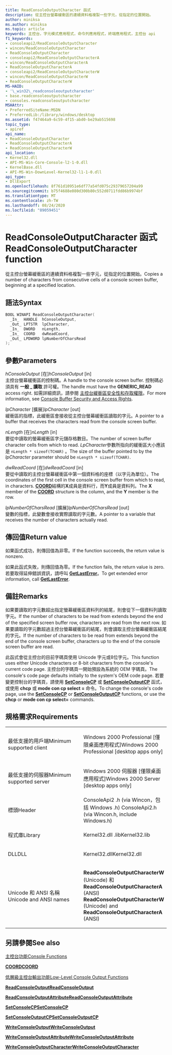 ```yaml
---
title: ReadConsoleOutputCharacter 函式
description: 從主控台螢幕緩衝區的連續資料格複製一些字元，從指定的位置開始。
author: miniksa
ms.author: miniksa
ms.topic: article
keywords: 主控台，字元模式應用程式，命令列應用程式，終端應用程式，主控台 api
f1_keywords:
- consoleapi2/ReadConsoleOutputCharacter
- wincon/ReadConsoleOutputCharacter
- ReadConsoleOutputCharacter
- consoleapi2/ReadConsoleOutputCharacterA
- wincon/ReadConsoleOutputCharacterA
- ReadConsoleOutputCharacterA
- consoleapi2/ReadConsoleOutputCharacterW
- wincon/ReadConsoleOutputCharacterW
- ReadConsoleOutputCharacterW
MS-HAID:
- '\_win32\_readconsoleoutputcharacter'
- base.readconsoleoutputcharacter
- consoles.readconsoleoutputcharacter
MSHAttr:
- PreferredSiteName:MSDN
- PreferredLib:/library/windows/desktop
ms.assetid: f47464a9-6c59-4f15-abd0-be29ab515698
topic_type:
- apiref
api_name:
- ReadConsoleOutputCharacter
- ReadConsoleOutputCharacterA
- ReadConsoleOutputCharacterW
api_location:
- Kernel32.dll
- API-MS-Win-Core-Console-l2-1-0.dll
- KernelBase.dll
- API-MS-Win-DownLevel-Kernel32-l1-1-0.dll
api_type:
- DllExport
ms.openlocfilehash: 8f761d10951e6df77a54fd075c29379657204a99
ms.sourcegitcommit: b75f4688e080d300b80c552d0711fdd86b9974bf
ms.translationtype: MT
ms.contentlocale: zh-TW
ms.lasthandoff: 08/24/2020
ms.locfileid: "89059451"
---
```

# <a name="readconsoleoutputcharacter-function"></a><span data-ttu-id="459a5-104">ReadConsoleOutputCharacter 函式</span><span class="sxs-lookup"><span data-stu-id="459a5-104">ReadConsoleOutputCharacter function</span></span>


<span data-ttu-id="459a5-105">從主控台螢幕緩衝區的連續資料格複製一些字元，從指定的位置開始。</span><span class="sxs-lookup"><span data-stu-id="459a5-105">Copies a number of characters from consecutive cells of a console screen buffer, beginning at a specified location.</span></span>

<a name="syntax"></a><span data-ttu-id="459a5-106">語法</span><span class="sxs-lookup"><span data-stu-id="459a5-106">Syntax</span></span>
------

```C
BOOL WINAPI ReadConsoleOutputCharacter(
  _In_  HANDLE  hConsoleOutput,
  _Out_ LPTSTR  lpCharacter,
  _In_  DWORD   nLength,
  _In_  COORD   dwReadCoord,
  _Out_ LPDWORD lpNumberOfCharsRead
);
```

<a name="parameters"></a><span data-ttu-id="459a5-107">參數</span><span class="sxs-lookup"><span data-stu-id="459a5-107">Parameters</span></span>
----------

<span data-ttu-id="459a5-108">*hConsoleOutput* \[在\]</span><span class="sxs-lookup"><span data-stu-id="459a5-108">*hConsoleOutput* \[in\]</span></span>  
<span data-ttu-id="459a5-109">主控台螢幕緩衝區的控制碼。</span><span class="sxs-lookup"><span data-stu-id="459a5-109">A handle to the console screen buffer.</span></span> <span data-ttu-id="459a5-110">控制碼必須具有 **一般 \_ 讀取** 許可權。</span><span class="sxs-lookup"><span data-stu-id="459a5-110">The handle must have the **GENERIC\_READ** access right.</span></span> <span data-ttu-id="459a5-111">如需詳細資訊，請參閱 [主控台緩衝區安全性和存取權限](console-buffer-security-and-access-rights.md)。</span><span class="sxs-lookup"><span data-stu-id="459a5-111">For more information, see [Console Buffer Security and Access Rights](console-buffer-security-and-access-rights.md).</span></span>

<span data-ttu-id="459a5-112">*lpCharacter* \[擴展\]</span><span class="sxs-lookup"><span data-stu-id="459a5-112">*lpCharacter* \[out\]</span></span>  
<span data-ttu-id="459a5-113">緩衝區的指標，此緩衝區會接收從主控台螢幕緩衝區讀取的字元。</span><span class="sxs-lookup"><span data-stu-id="459a5-113">A pointer to a buffer that receives the characters read from the console screen buffer.</span></span>

<span data-ttu-id="459a5-114">*nLength* \[在\]</span><span class="sxs-lookup"><span data-stu-id="459a5-114">*nLength* \[in\]</span></span>  
<span data-ttu-id="459a5-115">要從中讀取的螢幕緩衝區字元儲存格數目。</span><span class="sxs-lookup"><span data-stu-id="459a5-115">The number of screen buffer character cells from which to read.</span></span> <span data-ttu-id="459a5-116">*LpCharacter*參數所指向的緩衝區大小應該是 `nLength * sizeof(TCHAR)` 。</span><span class="sxs-lookup"><span data-stu-id="459a5-116">The size of the buffer pointed to by the *lpCharacter* parameter should be `nLength * sizeof(TCHAR)`.</span></span>

<span data-ttu-id="459a5-117">*dwReadCoord* \[在\]</span><span class="sxs-lookup"><span data-stu-id="459a5-117">*dwReadCoord* \[in\]</span></span>  
<span data-ttu-id="459a5-118">要從中讀取的主控台螢幕緩衝區中第一個資料格的座標（以字元為單位）。</span><span class="sxs-lookup"><span data-stu-id="459a5-118">The coordinates of the first cell in the console screen buffer from which to read, in characters.</span></span> <span data-ttu-id="459a5-119">[**COORD**](coord-str.md)結構的**X**成員是資料行，而**Y**成員是資料列。</span><span class="sxs-lookup"><span data-stu-id="459a5-119">The **X** member of the [**COORD**](coord-str.md) structure is the column, and the **Y** member is the row.</span></span>

<span data-ttu-id="459a5-120">*lpNumberOfCharsRead* \[擴展\]</span><span class="sxs-lookup"><span data-stu-id="459a5-120">*lpNumberOfCharsRead* \[out\]</span></span>  
<span data-ttu-id="459a5-121">變數的指標，此變數會接收實際讀取的字元數。</span><span class="sxs-lookup"><span data-stu-id="459a5-121">A pointer to a variable that receives the number of characters actually read.</span></span>

<a name="return-value"></a><span data-ttu-id="459a5-122">傳回值</span><span class="sxs-lookup"><span data-stu-id="459a5-122">Return value</span></span>
------------

<span data-ttu-id="459a5-123">如果函式成功，則傳回值為非零。</span><span class="sxs-lookup"><span data-stu-id="459a5-123">If the function succeeds, the return value is nonzero.</span></span>

<span data-ttu-id="459a5-124">如果此函式失敗，則傳回值為零。</span><span class="sxs-lookup"><span data-stu-id="459a5-124">If the function fails, the return value is zero.</span></span> <span data-ttu-id="459a5-125">若要取得延伸錯誤資訊，請呼叫 [**GetLastError**](https://msdn.microsoft.com/library/windows/desktop/ms679360)。</span><span class="sxs-lookup"><span data-stu-id="459a5-125">To get extended error information, call [**GetLastError**](https://msdn.microsoft.com/library/windows/desktop/ms679360).</span></span>

<a name="remarks"></a><span data-ttu-id="459a5-126">備註</span><span class="sxs-lookup"><span data-stu-id="459a5-126">Remarks</span></span>
-------

<span data-ttu-id="459a5-127">如果要讀取的字元數超出指定螢幕緩衝區資料列的結尾，則會從下一個資料列讀取字元。</span><span class="sxs-lookup"><span data-stu-id="459a5-127">If the number of characters to be read from extends beyond the end of the specified screen buffer row, characters are read from the next row.</span></span> <span data-ttu-id="459a5-128">如果要讀取的字元數超過主控台螢幕緩衝區的結尾，則會讀取主控台螢幕緩衝區結尾的字元。</span><span class="sxs-lookup"><span data-stu-id="459a5-128">If the number of characters to be read from extends beyond the end of the console screen buffer, characters up to the end of the console screen buffer are read.</span></span>

<span data-ttu-id="459a5-129">此函式會從主控台的目前字碼頁使用 Unicode 字元或8位字元。</span><span class="sxs-lookup"><span data-stu-id="459a5-129">This function uses either Unicode characters or 8-bit characters from the console's current code page.</span></span> <span data-ttu-id="459a5-130">主控台的字碼頁一開始預設為系統的 OEM 字碼頁。</span><span class="sxs-lookup"><span data-stu-id="459a5-130">The console's code page defaults initially to the system's OEM code page.</span></span> <span data-ttu-id="459a5-131">若要變更控制台的字碼頁，請使用 [**SetConsoleCP**](setconsolecp.md) 或 [**SetConsoleOutputCP**](setconsoleoutputcp.md) 函式，或使用 **chcp** 或 **mode con cp select =** 命令。</span><span class="sxs-lookup"><span data-stu-id="459a5-131">To change the console's code page, use the [**SetConsoleCP**](setconsolecp.md) or [**SetConsoleOutputCP**](setconsoleoutputcp.md) functions, or use the **chcp** or **mode con cp select=** commands.</span></span>

<a name="requirements"></a><span data-ttu-id="459a5-132">規格需求</span><span class="sxs-lookup"><span data-stu-id="459a5-132">Requirements</span></span>
------------

<table>
<colgroup>
<col width="50%" />
<col width="50%" />
</colgroup>
<tbody>
<tr class="odd">
<td><p><span data-ttu-id="459a5-133">最低支援的用戶端</span><span class="sxs-lookup"><span data-stu-id="459a5-133">Minimum supported client</span></span></p></td>
<td><p><span data-ttu-id="459a5-134">Windows 2000 Professional [僅限桌面應用程式]</span><span class="sxs-lookup"><span data-stu-id="459a5-134">Windows 2000 Professional [desktop apps only]</span></span></p></td>
</tr>
<tr class="even">
<td><p><span data-ttu-id="459a5-135">最低支援的伺服器</span><span class="sxs-lookup"><span data-stu-id="459a5-135">Minimum supported server</span></span></p></td>
<td><p><span data-ttu-id="459a5-136">Windows 2000 伺服器 [僅限桌面應用程式]</span><span class="sxs-lookup"><span data-stu-id="459a5-136">Windows 2000 Server [desktop apps only]</span></span></p></td>
</tr>
<tr class="odd">
<td><p><span data-ttu-id="459a5-137">標頭</span><span class="sxs-lookup"><span data-stu-id="459a5-137">Header</span></span></p></td>
<td><span data-ttu-id="459a5-138">ConsoleApi2 .h (via Wincon，包括 Windows .h) </span><span class="sxs-lookup"><span data-stu-id="459a5-138">ConsoleApi2.h (via Wincon.h, include Windows.h)</span></span></td>
</tr>
<tr class="even">
<td><p><span data-ttu-id="459a5-139">程式庫</span><span class="sxs-lookup"><span data-stu-id="459a5-139">Library</span></span></p></td>
<td><span data-ttu-id="459a5-140">Kernel32.dll .lib</span><span class="sxs-lookup"><span data-stu-id="459a5-140">Kernel32.lib</span></span></td>
</tr>
<tr class="odd">
<td><p><span data-ttu-id="459a5-141">DLL</span><span class="sxs-lookup"><span data-stu-id="459a5-141">DLL</span></span></p></td>
<td><span data-ttu-id="459a5-142">Kernel32.dll</span><span class="sxs-lookup"><span data-stu-id="459a5-142">Kernel32.dll</span></span></td>
</tr>
<tr class="even">
<td><p><span data-ttu-id="459a5-143">Unicode 和 ANSI 名稱</span><span class="sxs-lookup"><span data-stu-id="459a5-143">Unicode and ANSI names</span></span></p></td>
<td><p><span data-ttu-id="459a5-144"><strong>ReadConsoleOutputCharacterW</strong> (Unicode) 和 <strong>ReadConsoleOutputCharacterA</strong> (ANSI) </span><span class="sxs-lookup"><span data-stu-id="459a5-144"><strong>ReadConsoleOutputCharacterW</strong> (Unicode) and <strong>ReadConsoleOutputCharacterA</strong> (ANSI)</span></span></p></td>
</tr>
<tr class="odd">
</tr>
<tr class="even">
</tr>
<tr class="odd">
</tr>
<tr class="even">
</tr>
</tbody>
</table>

## <a name="span-idsee_alsospansee-also"></a><span data-ttu-id="459a5-145"><span id="see_also"></span>另請參閱</span><span class="sxs-lookup"><span data-stu-id="459a5-145"><span id="see_also"></span>See also</span></span>


[<span data-ttu-id="459a5-146">主控台功能</span><span class="sxs-lookup"><span data-stu-id="459a5-146">Console Functions</span></span>](console-functions.md)

[<span data-ttu-id="459a5-147">**COORD**</span><span class="sxs-lookup"><span data-stu-id="459a5-147">**COORD**</span></span>](coord-str.md)

[<span data-ttu-id="459a5-148">低層級主控台輸出功能</span><span class="sxs-lookup"><span data-stu-id="459a5-148">Low-Level Console Output Functions</span></span>](low-level-console-output-functions.md)

[<span data-ttu-id="459a5-149">**ReadConsoleOutput**</span><span class="sxs-lookup"><span data-stu-id="459a5-149">**ReadConsoleOutput**</span></span>](readconsoleoutput.md)

[<span data-ttu-id="459a5-150">**ReadConsoleOutputAttribute**</span><span class="sxs-lookup"><span data-stu-id="459a5-150">**ReadConsoleOutputAttribute**</span></span>](readconsoleoutputattribute.md)

[<span data-ttu-id="459a5-151">**SetConsoleCP**</span><span class="sxs-lookup"><span data-stu-id="459a5-151">**SetConsoleCP**</span></span>](setconsolecp.md)

[<span data-ttu-id="459a5-152">**SetConsoleOutputCP**</span><span class="sxs-lookup"><span data-stu-id="459a5-152">**SetConsoleOutputCP**</span></span>](setconsoleoutputcp.md)

[<span data-ttu-id="459a5-153">**WriteConsoleOutput**</span><span class="sxs-lookup"><span data-stu-id="459a5-153">**WriteConsoleOutput**</span></span>](writeconsoleoutput.md)

[<span data-ttu-id="459a5-154">**WriteConsoleOutputAttribute**</span><span class="sxs-lookup"><span data-stu-id="459a5-154">**WriteConsoleOutputAttribute**</span></span>](writeconsoleoutputattribute.md)

[<span data-ttu-id="459a5-155">**WriteConsoleOutputCharacter**</span><span class="sxs-lookup"><span data-stu-id="459a5-155">**WriteConsoleOutputCharacter**</span></span>](writeconsoleoutputcharacter.md)

 

 




